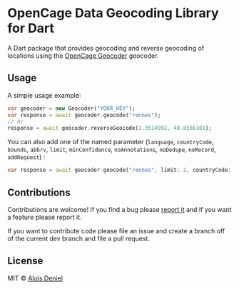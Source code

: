 # OpenCage Data Geocoding Library for Dart

A Dart package that provides geocoding and reverse geocoding of locations using the  [OpenCage Geocoder](http://geocoder.opencagedata.com/)
geocoder. 

## Usage

A simple usage example:

```dart
var geocoder = new Geocoder("YOUR_KEY");
var response = await geocoder.geocode("rennes");
// Or
response = await geocoder.reverseGeocode(2.3514992, 48.8566101);
```

You can also add one of the named parameter (`language`, `countryCode`, `bounds`, `abbrv`, `limit`, `minConfidence`, `noAnnotations`, `noDedupe`, `noRecord`, `addRequest`) :

```dart
var response = await geocoder.geocode("rennes", limit: 2, countryCode: "fr");
```

## Contributions

Contributions are welcome! If you find a bug please [report it][tracker] and if you want a feature please report it.

If you want to contribute code please file an issue and create a branch off of the current dev branch and file a pull request.

[tracker]: https://github.com/aloisdeniel/dart-opencage-geocoder/issues

## License

MIT © [Aloïs Deniel](http://aloisdeniel.github.io)
